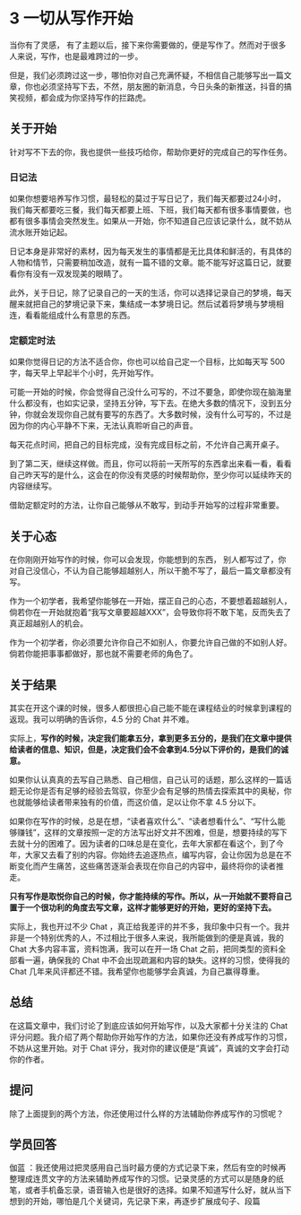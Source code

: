 # 3   一切从写作开始 

当你有了灵感， 有了主题以后，接下来你需要做的，便是写作了。然而对于很多人来说，写作，也是最难跨过的一步。

但是，我们必须跨过这一步，哪怕你对自己充满怀疑，不相信自己能够写出一篇文章，你也必须坚持写下去，不然，朋友圈的新消息，今日头条的新推送，抖音的搞笑视频，都会成为你坚持写作的拦路虎。

## 关于开始

针对写不下去的你，我也提供一些技巧给你，帮助你更好的完成自己的写作任务。

### 日记法

如果你想要培养写作习惯，最轻松的莫过于写日记了，我们每天都要过24小时，我们每天都要吃三餐，我们每天都要上班、下班，我们每天都有很多事情要做，也都有很多事情会突然发生。如果从一开始，你不知道自己应该记录什么，就不妨从流水账开始记起。

日记本身是非常好的素材，因为每天发生的事情都是无比具体和鲜活的，有具体的人物和情节，只需要稍加改造，就有一篇不错的文章。能不能写好这篇日记，就要看你有没有一双发现美的眼睛了。

此外，关于日记，除了记录自己的一天的生活，你可以选择记录自己的梦境，每天醒来就把自己的梦境记录下来，集结成一本梦境日记。然后试着将梦境与梦境相连，看看能组成什么有意思的东西。

### 定额定时法

如果你觉得日记的方法不适合你，你也可以给自己定一个目标，比如每天写 500 字，每天早上早起半个小时，先开始写作。

可能一开始的时候，你会觉得自己没什么可写的，不过不要急，即使你现在脑海里什么都没有，也如实记录，坚持五分钟，写下去。在绝大多数的情况下，没到五分钟，你就会发现你自己就有要写的东西了。大多数时候，没有什么可写的，不过是因为你的内心平静不下来，无法认真聆听自己的声音。

每天花点时间，把自己的目标完成，没有完成目标之前，不允许自己离开桌子。

到了第二天，继续这样做。而且，你可以将前一天所写的东西拿出来看一看，看看自己昨天写的是什么，这会在的你没有灵感的时候帮助你，至少你可以延续昨天的内容继续写。

借助定额定时的方法，让你自己能够从不敢写，到动手开始写的过程非常重要。

## 关于心态


在你刚刚开始写作的时候，你可以会发现，你能想到的东西， 别人都写过了，你对自己没信心，不认为自己能够超越别人，所以干脆不写了，最后一篇文章都没有写。

作为一个初学者，我希望你能够在一开始，摆正自己的心态，不要想着超越别人，倘若你在一开始就抱着“我写文章要超越XXX”，会导致你将不敢下笔，反而失去了真正超越别人的机会。

作为一个初学者，你必须要允许你自己不如别人，你要允许自己做的不如别人好。倘若你能把事事都做好，那也就不需要老师的角色了。

## 关于结果

其实在开这个课的时候，很多人都很担心自己能不能在课程结业的时候拿到课程的返现。我可以明确的告诉你，4.5 分的 Chat 并不难。

实际上，**写作的时候，决定我们能拿五分，拿到更多五分的，是我们在文章中提供给读者的信息、知识，但是，决定我们会不会拿到4.5分以下评价的，是我们的诚意。**

如果你认认真真的去写自己熟悉、自己相信，自己认可的话题，那么这样的一篇话题无论你是否有足够的经验去驾驭，你至少会有足够的热情去探索其中的奥秘，你也就能够给读者带来独有的价值，而这价值，足以让你不拿 4.5 分以下。

如果你在写作的时候，总是在想，“读者喜欢什么”、“读者想看什么”、“写什么能够赚钱”，这样的文章按照一定的方法写出好文并不困难，但是，想要持续的写下去就十分的困难了。因为读者的口味总是在变化，去年大家都在看这个，到了今年，大家又去看了别的内容。你始终去追逐热点，编写内容，会让你因为总是在不断变化而产生痛苦，这些痛苦逐渐会表现在你自己的内容中，最终将你的读者推走。 

**只有写作是取悦你自己的时候，你才能持续的写作。所以，从一开始就不要将自己置于一个很功利的角度去写文章，这样才能够更好的开始，更好的坚持下去。**

实际上，我也开过不少 Chat ，真正给我差评的并不多，我印象中只有一个。我并非是一个特别优秀的人，不过相比于很多人来说，我所能做到的便是真诚，我的 Chat 大多内容丰富，资料饱满，我可以在开一场 Chat 之前，把同类型的资料全部看一遍，确保我的 Chat  中不会出现疏漏和内容的缺失。这样的习惯，使得我的 Chat 几年来风评都还不错。我希望你也能够学会真诚，为自己赢得尊重。


## 总结

在这篇文章中，我们讨论了到底应该如何开始写作，以及大家都十分关注的 Chat 评分问题。我介绍了两个帮助你开始写作的方法，如果你还没有养成写作的习惯，不妨从这里开始。对于 Chat 评分，我对你的建议便是“真诚”，真诚的文字会打动你的作者。

## 提问

除了上面提到的两个方法，你还使用过什么样的方法辅助你养成写作的习惯呢？



## 学员回答

伽蓝 ：我还使用过把灵感用自己当时最方便的方式记录下来，然后有空的时候再整理成连贯文字的方法来辅助养成写作的习惯。记录灵感的方式可以是随身的纸笔，或者手机备忘录，语音输入也是很好的选择。如果不知道写什么好，就从当下想到的开始，哪怕是几个关键词，先记录下来，再逐步扩展成句子、段篇